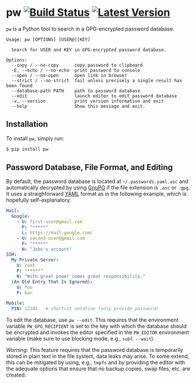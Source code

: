 # pw [![Build Status](https://travis-ci.org/catch22/pw.svg?branch=master)](https://travis-ci.org/catch22/pw) [![Latest Version](https://pypip.in/version/pw/badge.svg)](https://pypi.python.org/pypi/pw/)

`pw` is a Python tool to search in a GPG-encrypted password database.

```
Usage: pw [OPTIONS] [USER@][KEY]

  Search for USER and KEY in GPG-encrypted password database.

Options:
  --copy / --no-copy      copy password to clipboard
  -E, --echo / --no-echo  print password to console
  --open / --no-open      open link in browser
  --strict / --no-strict  fail unless precisely a single result has been found
  --database-path PATH    path to password database
  --edit                  launch editor to edit password database
  -v, --version           print version information and exit
  --help                  Show this message and exit.
```


## Installation

To install `pw`, simply run:

```bash
$ pip install pw
```


## Password Database, File Format, and Editing

By default, the password database is located at `~/.passwords.yaml.asc` and automatically decrypted by using [GnuPG](https://www.gnupg.org) if the file extension is `.asc` or `.gpg`.
It uses a straighforward [YAML](http://www.yaml.org/) format as in the following example, which is hopefully self-explanatory:

```yaml
Mail:
  Google:
    - U: first-user@gmail.com
      P: "*****"
      L: https://mail.google.com/
    - U: second-user@gmail.com
      P: "*****"
      N: "John's account"
SSH:
  My Private Server:
    U: root
    P: "*****"
    N: "With great power comes great responsibility."
  (An Old Entry That Is Ignored):
    U: foo
    P: bar

Mobile:
  PIN: 12345   # shortcut notation (only provide password)
```

To edit the database, use `pw --edit`. This requires that the environment variable `PW_GPG_RECIPIENT` is set to the key with which the database should be encrypted and invokes the editor specified in the `PW_EDITOR` environment variable (make sure to use blocking mode, e.g., `subl --wait`).

*Warning*: This feature requires that the password database is temporarily stored in plain text in the file system, data leaks may arise. To some extend, this can be mitigated by using, e.g., `tmpfs` and by providing the editor with the adequate options that ensure that no backup copies, swap files, etc. are created.
